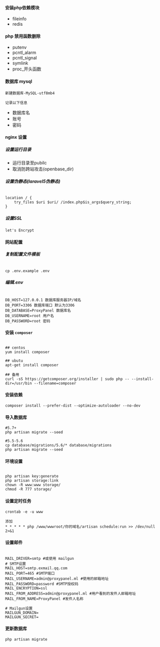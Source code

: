 #### 安装php依赖模块

- fileinfo
- redis


#### php 禁用函数删除

- putenv
- pcntl_alarm
- pcntl_signal
- symlink
- proc_开头函数


#### 数据库 mysql

`新建数据库-MySQL-utf8mb4`

`记录以下信息`
- 数据库名
- 账号
- 密码


#### nginx 设置

##### 设置运行目录

- 运行目录至pubilc 
- 取消防跨站攻击(openbase_dir)

##### 设置伪静态(laravel5伪静态)

```

location / {  
	try_files $uri $uri/ /index.php$is_args$query_string;  
}  

```

##### 设置SSL

```
let's Encrypt

```

#### 网站配置

##### 复制配置文件模板

```

cp .env.example .env

```

##### 编辑.env


```

DB_HOST=127.0.0.1 数据库服务器IP/域名
DB_PORT=3306 数据库端口 默认为3306
DB_DATABASE=ProxyPanel 数据库名
DB_USERNAME=root 用户名
DB_PASSWORD=root 密码

```


#### 安装 `composer`

```

## centos
yum install composer

## ubutu
apt-get install composer

## 备用
curl -sS https://getcomposer.org/installer | sudo php -- --install-dir=/usr/bin --filename=composer

```

#### 安装依赖

```
composer install --prefer-dist --optimize-autoloader --no-dev
```

#### 导入数据库

```
#5.7+
php artisan migrate --seed

#5.5-5.6
cp database/migrations/5.6/* database/migrations
php artisan migrate --seed

```

#### 环境设置

```

php artisan key:generate
php artisan storage:link
chown -R www:www storage/ 
chmod -R 777 storage/

```

#### 设置定时任务

```
crontab -e -u www

添加
* * * * * php /www/wwwroot/你的域名/artisan schedule:run >> /dev/null 2>&1
```

#### 设置邮件

```

MAIL_DRIVER=smtp #或使用 mailgun
# SMTP设置
MAIL_HOST=smtp.exmail.qq.com
MAIL_PORT=465 #SMTP端口
MAIL_USERNAME=admin@proxypanel.ml #使用的邮箱地址
MAIL_PASSWORD=password #SMTP授权码
MAIL_ENCRYPTION=ssl
MAIL_FROM_ADDRESS=admin@proxypanel.ml #用户看到的发件人邮箱地址
MAIL_FROM_NAME=ProxyPanel #发件人名称

# Mailgun设置
MAILGUN_DOMAIN=
MAILGUN_SECRET=

```


#### 更新数据库

```
php artisan migrate

```